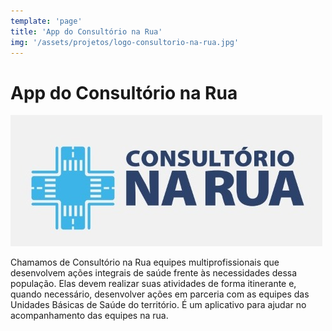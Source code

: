 ```yaml
---
template: 'page'
title: 'App do Consultório na Rua'
img: '/assets/projetos/logo-consultorio-na-rua.jpg'
---
```

# App do Consultório na Rua

![nome da imagem](/assets/projetos/logo-consultorio-na-rua.jpg)

Chamamos de Consultório na Rua equipes multiprofissionais que desenvolvem ações integrais de saúde frente às necessidades dessa população. Elas devem realizar suas atividades de forma itinerante e, quando necessário, desenvolver ações em parceria com as equipes das Unidades Básicas de Saúde do território. É um aplicativo para ajudar no acompanhamento das equipes na rua.